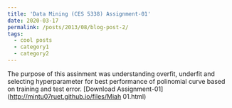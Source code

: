 ```yaml
---
title: 'Data Mining (CES 5338) Assignment-01'
date: 2020-03-17
permalink: /posts/2013/08/blog-post-2/
tags:
  - cool posts
  - category1
  - category2
---
```


The purpose of this assinment was understanding overfit, underfit and selecting hyperparameter for best performance of polinomial curve based on training and test error.
[Download Assignment-01](http://mintu07ruet.github.io/files/Miah 01.html)
